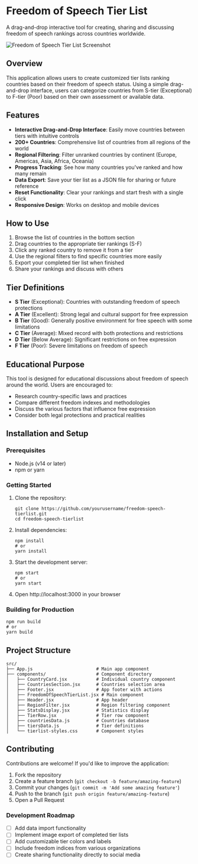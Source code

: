 # Freedom of Speech Tier List

A drag-and-drop interactive tool for creating, sharing and discussing freedom of speech rankings across countries worldwide.

![Freedom of Speech Tier List Screenshot](https://via.placeholder.com/800x450?text=Freedom+of+Speech+Tier+List)

## Overview

This application allows users to create customized tier lists ranking countries based on their freedom of speech status. Using a simple drag-and-drop interface, users can categorize countries from S-tier (Exceptional) to F-tier (Poor) based on their own assessment or available data.

## Features

- **Interactive Drag-and-Drop Interface**: Easily move countries between tiers with intuitive controls
- **200+ Countries**: Comprehensive list of countries from all regions of the world
- **Regional Filtering**: Filter unranked countries by continent (Europe, Americas, Asia, Africa, Oceania)
- **Progress Tracking**: See how many countries you've ranked and how many remain
- **Data Export**: Save your tier list as a JSON file for sharing or future reference
- **Reset Functionality**: Clear your rankings and start fresh with a single click
- **Responsive Design**: Works on desktop and mobile devices

## How to Use

1. Browse the list of countries in the bottom section
2. Drag countries to the appropriate tier rankings (S-F)
3. Click any ranked country to remove it from a tier
4. Use the regional filters to find specific countries more easily
5. Export your completed tier list when finished
6. Share your rankings and discuss with others

## Tier Definitions

- **S Tier** (Exceptional): Countries with outstanding freedom of speech protections
- **A Tier** (Excellent): Strong legal and cultural support for free expression
- **B Tier** (Good): Generally positive environment for free speech with some limitations
- **C Tier** (Average): Mixed record with both protections and restrictions
- **D Tier** (Below Average): Significant restrictions on free expression
- **F Tier** (Poor): Severe limitations on freedom of speech

## Educational Purpose

This tool is designed for educational discussions about freedom of speech around the world. Users are encouraged to:

- Research country-specific laws and practices
- Compare different freedom indexes and methodologies
- Discuss the various factors that influence free expression
- Consider both legal protections and practical realities

## Installation and Setup

### Prerequisites

- Node.js (v14 or later)
- npm or yarn

### Getting Started

1. Clone the repository:
   ```
   git clone https://github.com/yourusername/freedom-speech-tierlist.git
   cd freedom-speech-tierlist
   ```

2. Install dependencies:
   ```
   npm install
   # or
   yarn install
   ```

3. Start the development server:
   ```
   npm start
   # or
   yarn start
   ```

4. Open http://localhost:3000 in your browser

### Building for Production

```
npm run build
# or
yarn build
```

## Project Structure

```
src/
├── App.js                        # Main app component
├── components/                   # Component directory
│   ├── CountryCard.jsx           # Individual country component
│   ├── CountriesSection.jsx      # Countries selection area
│   ├── Footer.jsx                # App footer with actions
│   ├── FreedomOfSpeechTierList.jsx # Main component
│   ├── Header.jsx                # App header
│   ├── RegionFilter.jsx          # Region filtering component
│   ├── StatsDisplay.jsx          # Statistics display
│   ├── TierRow.jsx               # Tier row component
│   ├── countriesData.js          # Countries database
│   ├── tiersData.js              # Tier definitions
│   └── tierlist-styles.css       # Component styles
```

## Contributing

Contributions are welcome! If you'd like to improve the application:

1. Fork the repository
2. Create a feature branch (`git checkout -b feature/amazing-feature`)
3. Commit your changes (`git commit -m 'Add some amazing feature'`)
4. Push to the branch (`git push origin feature/amazing-feature`)
5. Open a Pull Request

### Development Roadmap

- [ ] Add data import functionality
- [ ] Implement image export of completed tier lists
- [ ] Add customizable tier colors and labels
- [ ] Include freedom indices from various organizations
- [ ] Create sharing functionality directly to social media
